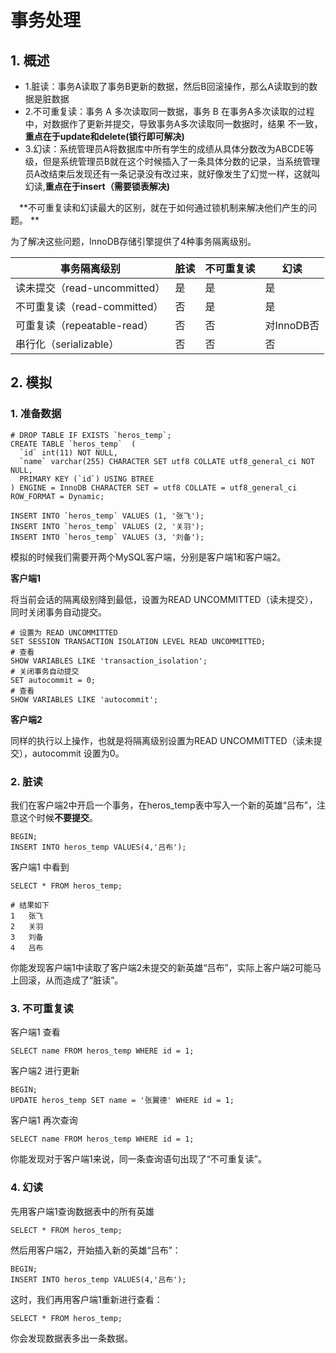 # 事务处理

## 1. 概述

* 1.脏读：事务A读取了事务B更新的数据，然后B回滚操作，那么A读取到的数据是脏数据
* 2.不可重复读：事务 A 多次读取同一数据，事务 B 在事务A多次读取的过程中，对数据作了更新并提交，导致事务A多次读取同一数据时，结果 不一致，**重点在于update和delete(锁行即可解决)**
* 3.幻读：系统管理员A将数据库中所有学生的成绩从具体分数改为ABCDE等级，但是系统管理员B就在这个时候插入了一条具体分数的记录，当系统管理员A改结束后发现还有一条记录没有改过来，就好像发生了幻觉一样，这就叫幻读,**重点在于insert（需要锁表解决)**

　**不可重复读和幻读最大的区别，就在于如何通过锁机制来解决他们产生的问题。 **

为了解决这些问题，InnoDB存储引擎提供了4种事务隔离级别。

| 事务隔离级别                 | 脏读 | 不可重复读 | 幻读       |
| ---------------------------- | ---- | ---------- | ---------- |
| 读未提交（read-uncommitted） | 是   | 是         | 是         |
| 不可重复读（read-committed） | 否   | 是         | 是         |
| 可重复读（repeatable-read）  | 否   | 否         | 对InnoDB否 |
| 串行化（serializable）       | 否   | 否         | 否         |







## 2. 模拟

### 1. 准备数据

```mysql
# DROP TABLE IF EXISTS `heros_temp`;
CREATE TABLE `heros_temp`  (
  `id` int(11) NOT NULL,
  `name` varchar(255) CHARACTER SET utf8 COLLATE utf8_general_ci NOT NULL,
  PRIMARY KEY (`id`) USING BTREE
) ENGINE = InnoDB CHARACTER SET = utf8 COLLATE = utf8_general_ci ROW_FORMAT = Dynamic;

INSERT INTO `heros_temp` VALUES (1, '张飞');
INSERT INTO `heros_temp` VALUES (2, '关羽');
INSERT INTO `heros_temp` VALUES (3, '刘备');
```

模拟的时候我们需要开两个MySQL客户端，分别是客户端1和客户端2。



**客户端1**

将当前会话的隔离级别降到最低，设置为READ UNCOMMITTED（读未提交），同时关闭事务自动提交。

```mysql
# 设置为 READ UNCOMMITTED
SET SESSION TRANSACTION ISOLATION LEVEL READ UNCOMMITTED;
# 查看
SHOW VARIABLES LIKE 'transaction_isolation';
# 关闭事务自动提交
SET autocommit = 0;
# 查看
SHOW VARIABLES LIKE 'autocommit';
```



**客户端2**

同样的执行以上操作，也就是将隔离级别设置为READ UNCOMMITTED（读未提交），autocommit 设置为0。



### 2. 脏读

我们在客户端2中开启一个事务，在heros_temp表中写入一个新的英雄“吕布”，注意这个时候**不要提交**。

```mysql
BEGIN;
INSERT INTO heros_temp VALUES(4,'吕布');
```



客户端1 中看到

```mysql
SELECT * FROM heros_temp;

# 结果如下
1	张飞
2	关羽
3	刘备
4	吕布
```

你能发现客户端1中读取了客户端2未提交的新英雄“吕布”，实际上客户端2可能马上回滚，从而造成了“脏读”。



### 3. 不可重复读

客户端1 查看

```mysql
SELECT name FROM heros_temp WHERE id = 1;
```





客户端2 进行更新

```mysql
BEGIN;
UPDATE heros_temp SET name = '张翼德' WHERE id = 1;
```



客户端1 再次查询

```mysql
SELECT name FROM heros_temp WHERE id = 1;
```



你能发现对于客户端1来说，同一条查询语句出现了“不可重复读”。



### 4. 幻读



先用客户端1查询数据表中的所有英雄

```mysql
SELECT * FROM heros_temp;
```

然后用客户端2，开始插入新的英雄“吕布”：

```mysql
BEGIN;
INSERT INTO heros_temp VALUES(4,'吕布');
```

这时，我们再用客户端1重新进行查看：

```mysql
SELECT * FROM heros_temp;
```

你会发现数据表多出一条数据。



